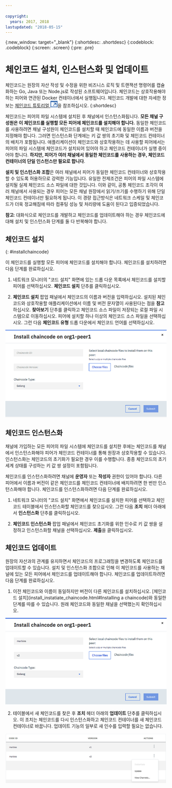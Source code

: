 ```yaml
---

copyright:
  years: 2017, 2018
lastupdated: "2018-05-15"
---
```


{:new_window: target="_blank"}
{:shortdesc: .shortdesc}
{:codeblock: .codeblock}
{:screen: .screen}
{:pre: .pre}

# 체인코드 설치, 인스턴스화 및 업데이트

체인코드는 원장의 자산 작성 및 수정을 위한 비즈니스 로직 및 트랜잭션 명령어를 캡슐화하는 Go, Java 또는 Node.js로 작성된 소프트웨어입니다. 체인코드는 상호작용해야 하는 피어와 연관된 Docker 컨테이너에서 실행됩니다.  체인코드 개발에 대한 자세한 정보는 [체인코드 튜토리얼 ![외부 링크 아이콘](../images/external_link.svg "외부 링크 아이콘")](http://hyperledger-fabric.readthedocs.io/en/latest/chaincode.html)을 참조하십시오.
{:shortdesc}

체인코드는 피어의 파일 시스템에 설치된 후 채널에서 인스턴스화됩니다. **모든 채널 구성원은 이 체인코드를 실행할 모든 피어에 체인코드를 설치해야 합니다.** 동일한 체인코드를 사용하려면 채널 구성원이 체인코드를 설치할 때 체인코드에 동일한 이름과 버전을 지정해야 합니다. 그러면 인스턴스화 단계에는 키 값 쌍의 초기화 및 체인코드 컨테이너의 배치가 포함됩니다. 애플리케이션이 체인코드와 상호작용하는 데 사용할 피어에서는 피어의 파일 시스템에 체인코드가 설치되어 있어야 하고 체인코드 컨테이너가 실행 중이어야 합니다. **하지만, 피어가 여러 채널에서 동일한 체인코드를 사용하는 경우, 체인코드 컨테이너의 단일 인스턴스만 필요로 합니다**.

**설치 및 인스턴스화 조합**은 여러 채널에서 피어가 동일한 체인코드 컨테이너와 상호작용할 수 있도록 허용하므로 강력한 기능입니다. 유일한 전제조건은 피어의 파일 시스템에 설치될 실제 체인코드 소스 파일에 대한 것입니다. 이와 같이, 공통 체인코드 조각이 여러 채널에서 사용되는 경우 피어는 모든 채널 원장에서 읽기/쓰기를 수행하기 위해 단일 체인코드 컨테이너만 필요하게 됩니다. 이 경량 접근방식은 네트워크 스케일 및 체인코드가 더욱 정교해짐에 따라 컴퓨팅 성능 및 처리량에 도움이 된다고 입증되었습니다.

**참고**: 대화식으로 체인코드를 개발하고 체인코드를 업데이트해야 하는 경우 체인코드에 대해 설치 및 인스턴스화 단계를 둘 다 반복해야 합니다.


## 체인코드 설치
{: #installchaincode}

이 체인코드를 실행할 모든 피어에 체인코드를 설치해야 합니다. 체인코드를 설치하려면 다음 단계를 완료하십시오.
1. 네트워크 모니터의 "코드 설치" 화면에 있는 드롭 다운 목록에서 체인코드를 설치할 피어를 선택하십시오.  **체인코드 설치** 단추를 클릭하십시오.
<!--
  ![Chaincode screen](../images/chaincode_install_overview.png "Chaincode screen")
-->

2. **체인코드 설치** 팝업 패널에서 체인코드의 이름과 버전을 입력하십시오. 설치된 체인코드와 상호작용할 애플리케이션에서 이름 및 버전 문자열이 사용된다는 점을 **참고**하십시오. **찾아보기** 단추를 클릭하고 체인코드 소스 파일이 저장되는 로컬 파일 시스템으로 이동하십시오. 피어에 설치할 하나 이상의 체인코드 소스 파일을 선택하십시오. 그런 다음 **체인코드 유형** 드롭 다운에서 체인코드 언어를 선택하십시오.

  ![체인코드 설치](../images/chaincode_install.png "체인코드 설치")



## 체인코드 인스턴스화
채널에 가입하는 모든 피어의 파일 시스템에 체인코드를 설치한 후에는 체인코드를 채널에서 인스턴스화해야 피어가 체인코드 컨테이너를 통해 원장과 상호작용할 수 있습니다. 인스턴스화는 체인코드의 초기화가 필요한 경우 이를 수행합니다. 종종 체인코드의 초기 세계 상태를 구성하는 키 값 쌍 설정이 포함됩니다.

체인코드를 인스턴스화하려면 채널에 **운영자** 또는 **작성자** 권한이 있어야 합니다. 다른 피어에서 이름과 버전이 같은 체인코드를 체인코드 컨테이너에 배치하려면 한 번만 인스턴스화해야 합니다. 체인코드를 인스턴스화하려면 다음 단계를 완료하십시오.
1. 네트워크 모니터의 "코드 설치" 화면에서 체인코드를 설치한 피어를 선택하고 체인코드 테이블에서 인스턴스화할 체인코드를 찾으십시오. 그런 다음 **조치** 헤더 아래에서 **인스턴스화** 단추를 클릭하십시오.
<!--
  ![Instantiate Chaincode](../images/chaincode_instantiate.png "Instantiate Chaincode")
-->

2. **체인코드 인스턴스화** 팝업 패널에서 체인코드 초기화를 위한 인수로 키 값 쌍을 설정하고 인스턴스화할 채널을 선택하십시오. **제출**을 클릭하십시오.
<!--
  ![Instantiate Chaincode panel](../images/chaincode_instantiate_panel.png "Instantiate Chaincode panel")
-->

## 체인코드 업데이트
원장의 자산과의 관계를 유지하면서 체인코드의 프로그래밍을 변경하도록 체인코드를 업데이트할 수 있습니다. 설치 및 인스턴스화 조합으로 인해 이 체인코드를 사용하는 채널에 있는 모든 피어에서 체인코드를 업데이트해야 합니다. 체인코드를 업데이트하려면 다음 단계를 완료하십시오.

1. 이전 체인코드와 이름이 동일하지만 버전이 다른 체인코드를 설치하십시오. [체인코드 설치](install_instatiate_chaincode.html#Installing a chaincode)와 동일한 단계를 따를 수 있습니다. 원래 체인코드와 동일한 채널을 선택했는지 확인하십시오.

  ![체인코드 업데이트](../images/upgrade_chaincode.png "체인코드 업데이트")

2. 테이블에서 새 체인코드를 찾은 후 **조치** 헤더 아래의 **업데이트** 단추를 클릭하십시오. 이 조치는 체인코드를 다시 인스턴스화하고 체인코드 컨테이너를 새 체인코드 컨테이너로 바꿉니다. 업데이트 기능의 일부로 새 인수를 입력할 필요는 없습니다.

  ![업데이트 단추](../images/upgrade_button.png "업데이트 단추")

